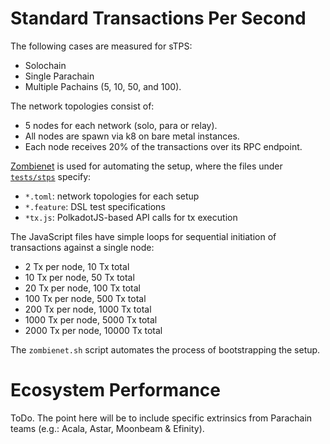 # Standard Transactions Per Second

The following cases are measured for sTPS:
- Solochain
- Single Parachain
- Multiple Pachains (5, 10, 50, and 100).

The network topologies consist of:
- 5 nodes for each network (solo, para or relay). 
- All nodes are spawn via k8 on bare metal instances.
- Each node receives 20% of the transactions over its RPC endpoint.

[Zombienet](https://github.com/paritytech/zombienet) is used for automating the setup, where the files under [`tests/stps`](../tests/spts) specify:
- `*.toml`: network topologies for each setup
- `*.feature`:  DSL test specifications
- `*tx.js`: PolkadotJS-based API calls for tx execution

The JavaScript files have simple loops for sequential initiation of transactions against a single node:
- 2 Tx per node, 10 Tx total 
- 10 Tx per node, 50 Tx total
- 20 Tx per node, 100 Tx total
- 100 Tx per node, 500 Tx total
- 200 Tx per node, 1000 Tx total
- 1000 Tx per node, 5000 Tx total
- 2000 Tx per node, 10000 Tx total

The `zombienet.sh` script automates the process of bootstrapping the setup.

# Ecosystem Performance

ToDo. The point here will be to include specific extrinsics from Parachain teams (e.g.: Acala, Astar, Moonbeam & Efinity).